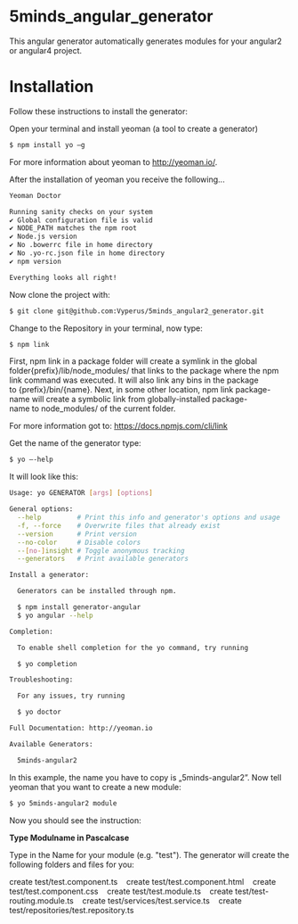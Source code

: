 # 5minds_angular_generator

This angular generator automatically generates modules for your angular2 or angular4 project.

# Installation 
Follow these instructions to install the generator:

Open your terminal and install yeoman (a tool to create a generator) 
```sh
$ npm install yo –g
```

For more information about yeoman to http://yeoman.io/.

After the installation of yeoman you receive the following...
```sh
Yeoman Doctor

Running sanity checks on your system
✔ Global configuration file is valid
✔ NODE_PATH matches the npm root
✔ Node.js version
✔ No .bowerrc file in home directory
✔ No .yo-rc.json file in home directory
✔ npm version 

Everything looks all right!
```
Now clone the project with: 
```sh
$ git clone git@github.com:Vyperus/5minds_angular2_generator.git
```
Change to the Repository in your terminal, now type:

```sh
$ npm link
```
First, npm link in a package folder will create a symlink in the global folder{prefix}/lib/node_modules/<package> that links to the package where the npm link command was executed. It will also link any bins in the package to {prefix}/bin/{name}. Next, in some other location, npm link package-name will create a symbolic link from globally-installed package-name to node_modules/ of the current folder.

For more information got to: https://docs.npmjs.com/cli/link

Get the name of the generator type: 
```sh
$ yo –-help
```

It will look like this: 

```sh
Usage: yo GENERATOR [args] [options]

General options:
  --help         # Print this info and generator's options and usage
  -f, --force    # Overwrite files that already exist
  --version      # Print version
  --no-color     # Disable colors
  --[no-]insight # Toggle anonymous tracking
  --generators	 # Print available generators

Install a generator:

  Generators can be installed through npm.

  $ npm install generator-angular
  $ yo angular --help

Completion:

  To enable shell completion for the yo command, try running

  $ yo completion

Troubleshooting:

  For any issues, try running

  $ yo doctor

Full Documentation: http://yeoman.io

Available Generators:

  5minds-angular2
```

In this example, the name you have to copy is „5minds-angular2”.
Now tell yeoman that you want to create a new module:
```sh
$ yo 5minds-angular2 module
```
Now you should see the instruction: 

**Type Modulname in Pascalcase**

Type in the Name for your module (e.g. "test"). The generator will create the following 
folders and files for you:

create test/test.component.ts
   create test/test.component.html
   create test/test.component.css
   create test/test.module.ts
   create test/test-routing.module.ts
   create test/services/test.service.ts
   create test/repositories/test.repository.ts



